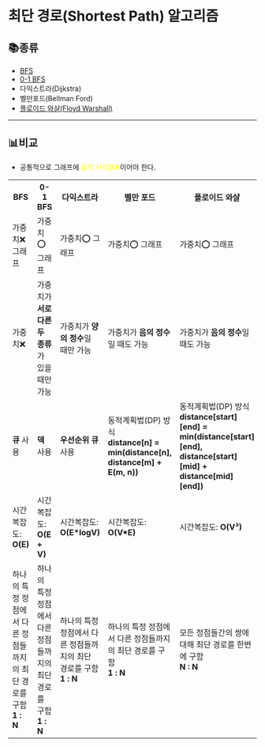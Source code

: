 # 최단 경로(Shortest Path) 알고리즘

## 📚종류
- [BFS](https://github.com/seonpilKim/Algorithm/tree/master/BFS)
- [0-1 BFS](https://github.com/seonpilKim/Algorithm/tree/master/Shortest%20Path/0-1%20BFS)
- 다익스트라(Dijkstra)
- 벨만포드(Bellman Ford)
- [플로이드 와샬(Floyd Warshall)](https://github.com/seonpilKim/Algorithm/tree/master/Shortest%20Path/Floyd%20Warshall)
___
## 📊비교
- 공통적으로 그래프에 <span style="color:yellow">음의 사이클❌</span>이어야 한다.

<table>
<tr>
<th>BFS</th>
<th>0-1 BFS</th>
<th>다익스트라</th>
<th>벨만 포드</th>
<th>플로이드 와샬</th>
</tr>
<tr>
<td>가중치❌ 그래프</td>
<td>가중치⭕ 그래프</td>
<td>가중치⭕ 그래프</td>
<td>가중치⭕ 그래프</td>
<td>가중치⭕ 그래프</td>
</tr>
<tr>
<td>가중치❌</td>
<td>가중치가 <b>서로 다른 두 종류</b>가 있을 때만 가능</td>
<td>가중치가 <b>양의 정수</b>일 때만 가능</td>
<td>가중치가 <b>음의 정수</b>일 때도 가능</td>
<td>가중치가 <b>음의 정수</b>일 때도 가능</td>
</tr>
<tr>
<td><b>큐</b> 사용</td>
<td><b>덱</b> 사용</td>
<td><b>우선순위 큐</b> 사용</td>
<td>동적계획법(DP) 방식<br><b>distance[n] = min(distance[n], distance[m] + E(m, n))</b></td>
<td>동적계획법(DP) 방식<br><b>distance[start][end] = min(distance[start][end], distance[start][mid] + distance[mid][end])</b></td>
</tr>
<tr>
<td>시간복잡도: <b>O(E)</b></td>
<td>시간복잡도: <b>O(E + V)</b></td>
<td>시간복잡도: <b>O(E*logV)</b></td>
<td>시간복잡도: <b>O(V*E)</b></td>
<td>시간복잡도: <b>O(V³)</b></td>
</tr>
<tr>
<td>하나의 특정 정점에서 다른 정점들까지의 최단 경로를 구함<br><b>1 : N</b></td>
<td>하나의 특정 정점에서 다른 정점들까지의 최단 경로를 구함<br><b>1 : N</b></td>
<td>하나의 특정 정점에서 다른 정점들까지의 최단 경로를 구함<br><b>1 : N</b></td>
<td>하나의 특정 정점에서 다른 정점들까지의 최단 경로를 구함<br><b>1 : N</b></td>
<td>모든 정점들간의 쌍에 대해 최단 경로를 한번에 구함<br><b>N : N</b></td>
</tr>
</table>
